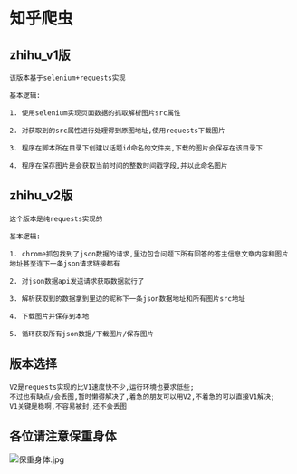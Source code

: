 # 知乎爬虫

## zhihu_v1版

```angular2html
该版本基于selenium+requests实现

基本逻辑:

1. 使用selenium实现页面数据的抓取解析图片src属性

2. 对获取到的src属性进行处理得到原图地址,使用requests下载图片

3. 程序在脚本所在目录下创建以话题id命名的文件夹,下载的图片会保存在该目录下

4. 程序在保存图片是会获取当前时间的整数时间戳字段,并以此命名图片

```

## zhihu_v2版

```angular2html
这个版本是纯requests实现的

基本逻辑:

1. chrome抓包找到了json数据的请求,里边包含问题下所有回答的答主信息文章内容和图片地址甚至连下一条json请求链接都有

2. 对json数据api发送请求获取数据就行了

3. 解析获取到的数据拿到里边的昵称下一条json数据地址和所有图片src地址

4. 下载图片并保存到本地

5. 循环获取所有json数据/下载图片/保存图片
```

## 版本选择

```angular2html
V2是requests实现的比V1速度快不少,运行环境也要求低些;
不过也有缺点/会丢图,暂时懒得解决了,着急的朋友可以用V2,不着急的可以直接V1解决;
V1关键是稳啊,不容易被封,还不会丢图
```

## 各位请注意保重身体

![保重身体.jpg](https://doc.fayewong.cc/usr/uploads/2022/07/587944458.png)